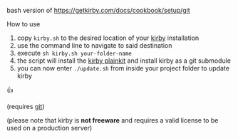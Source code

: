 bash version of https://getkirby.com/docs/cookbook/setup/git

How to use

1. copy `kirby.sh` to the desired location of your [kirby](https://getkirby.com/) installation
2. use the command line to navigate to said destination
3. execute `sh kirby.sh your-folder-name`
4. the script will install the [kirby plainkit](https://github.com/getkirby/plainkit) and install kirby as a git submodule
5. you can now enter `./update.sh` from inside your project folder to update kirby

👍

(requires [git](https://git-scm.com/))

(please note that kirby is **not freeware** and requires a valid license to be used on a production server)

